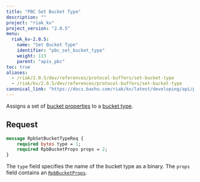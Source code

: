 ```yaml
---
title: "PBC Set Bucket Type"
description: ""
project: "riak_kv"
project_version: "2.0.5"
menu:
  riak_kv-2.0.5:
    name: "Set Bucket Type"
    identifier: "pbc_set_bucket_type"
    weight: 113
    parent: "apis_pbc"
toc: true
aliases:
  - /riak/2.0.5/dev/references/protocol-buffers/set-bucket-type
  - /riak/kv/2.0.5/dev/references/protocol-buffers/set-bucket-type
canonical_link: "https://docs.basho.com/riak/kv/latest/developing/api/protocol-buffers/set-bucket-type"
---
```


Assigns a set of [bucket properties](/riak/kv/2.0.5/developing/api/protocol-buffers/set-bucket-props) to a
[bucket type](/riak/kv/2.0.5/developing/usage/bucket-types).

## Request

```protobuf
message RpbSetBucketTypeReq {
    required bytes type = 1;
    required RpbBucketProps props = 2;
}
```

The `type` field specifies the name of the bucket type as a binary. The
`props` field contains an [`RpbBucketProps`](/riak/kv/2.0.5/developing/api/protocol-buffers/get-bucket-props).
